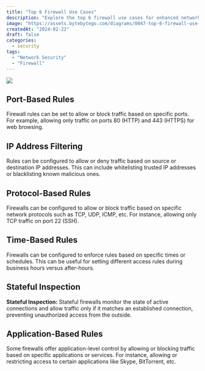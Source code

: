 ```yaml
---
title: "Top 6 Firewall Use Cases"
description: "Explore the top 6 firewall use cases for enhanced network security."
image: "https://assets.bytebytego.com/diagrams/0047-top-6-firewall-use-cases.png"
createdAt: "2024-02-22"
draft: false
categories:
  - security
tags:
  - "Network Security"
  - "Firewall"
---
```


![](https://assets.bytebytego.com/diagrams/0047-top-6-firewall-use-cases.png)

## Port-Based Rules

Firewall rules can be set to allow or block traffic based on specific ports. For example, allowing only traffic on ports 80 (HTTP) and 443 (HTTPS) for web browsing.

## IP Address Filtering

Rules can be configured to allow or deny traffic based on source or destination IP addresses. This can include whitelisting trusted IP addresses or blacklisting known malicious ones.

## Protocol-Based Rules

Firewalls can be configured to allow or block traffic based on specific network protocols such as TCP, UDP, ICMP, etc. For instance, allowing only TCP traffic on port 22 (SSH).

## Time-Based Rules

Firewalls can be configured to enforce rules based on specific times or schedules. This can be useful for setting different access rules during business hours versus after-hours.

## Stateful Inspection

**Stateful Inspection:** Stateful firewalls monitor the state of active connections and allow traffic only if it matches an established connection, preventing unauthorized access from the outside.

## Application-Based Rules

Some firewalls offer application-level control by allowing or blocking traffic based on specific applications or services. For instance, allowing or restricting access to certain applications like Skype, BitTorrent, etc.
